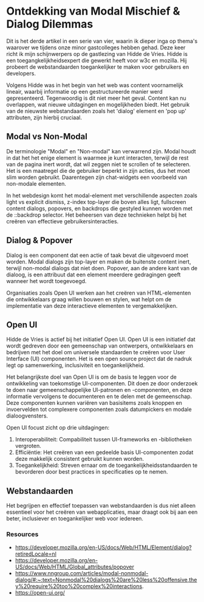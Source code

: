 # Ontdekking van Modal Mischief & Dialog Dilemmas

Dit is het derde artikel in een serie van vier, waarin ik dieper inga op thema's waarover we tijdens onze minor gastcolleges hebben gehad. Deze keer richt ik mijn schijnwerpers op de gastlezing van Hidde de Vries. Hidde is een toegangkelijkheidsexpert die gewerkt heeft voor w3c en mozilla. Hij probeert de webstandaarden toegankelijker te maken voor gebruikers en developers.

Volgens Hidde was in het begin van het web was content voornamelijk lineair, waarbij informatie op een gestructureerde manier werd gepresenteerd. Tegenwoordig is dit niet meer het geval. Content kan nu overlappen, wat nieuwe uitdagingen en mogelijkheden biedt. Het gebruik van de nieuwste webstandaarden zoals het 'dialog' element en 'pop up' attributen, zijn hierbij cruciaal.

## Modal vs Non-Modal

De terminologie "Modal" en "Non-modal" kan verwarrend zijn. Modal houdt in dat het het enige element is waarmee je kunt interacten, terwijl de rest van de pagina inert wordt, dat wil zeggen niet te scrollen of te selecteren. Het is een maatregel die de gebruiker beperkt in zijn acties, dus het moet slim worden gebruikt. Daarentegen zijn chat-widgets een voorbeeld van non-modale elementen.

In het webdesign komt het modal-element met verschillende aspecten zoals light vs explicit dismiss, z-index top-layer die boven alles ligt, fullscreen content dialogs, popovers, en backdrops die gestyled kunnen worden met de ::backdrop selector. Het beheersen van deze technieken helpt bij het creëren van effectieve gebruikersinteracties.

## Dialog & Popover

Dialog is een component dat een actie of taak bevat die uitgevoerd moet worden. Modal dialogs zijn top-layer en maken de buitenste content inert, terwijl non-modal dialogs dat niet doen. Popover, aan de andere kant van de dialoog, is een attribuut dat een element meerdere gedragingen geeft wanneer het wordt toegevoegd.

Organisaties zoals Open UI werken aan het creëren van HTML-elementen die ontwikkelaars graag willen bouwen en stylen, wat helpt om de implementatie van deze interactieve elementen te vergemakkelijken.

## Open UI
Hidde de Vries is actief bij het initiatief Open UI. Open UI is een initiatief dat wordt gedreven door een gemeenschap van ontwerpers, ontwikkelaars en bedrijven met het doel om universele standaarden te creëren voor User Interface (UI) componenten. Het is een open source project dat de nadruk legt op samenwerking, inclusiviteit en toegankelijkheid.

Het belangrijkste doel van Open UI is om de basis te leggen voor de ontwikkeling van toekomstige UI-componenten. Dit doen ze door onderzoek te doen naar gemeenschappelijke UI-patronen en -componenten, en deze informatie vervolgens te documenteren en te delen met de gemeenschap. Deze componenten kunnen variëren van basisitems zoals knoppen en invoervelden tot complexere componenten zoals datumpickers en modale dialoogvensters.

Open UI focust zicht op drie uitdagingen:
1. Interoperabiliteit: Compabiliteit tussen UI-frameworks en -bibliotheken vergroten.
2. Efficiëntie: Het creëren van een gedeelde basis UI-componenten zodat deze makkelijk consistent gebruikt kunnen worden.
3. Toegankelijkheid: Streven ernaar om de toegankelijkheidsstandaarden te bevorderen door best practices in specificaties op te nemen.

## Webstandaarden

Het begrijpen en effectief toepassen van webstandaarden is dus niet alleen essentieel voor het creëren van webapplicaties, maar draagt ook bij aan een beter, inclusiever en toegankelijker web voor iedereen. 


### Resources
* https://developer.mozilla.org/en-US/docs/Web/HTML/Element/dialog?retiredLocale=nl
* https://developer.mozilla.org/en-US/docs/Web/HTML/Global_attributes/popover
* https://www.nngroup.com/articles/modal-nonmodal-dialog/#:~:text=Nonmodal%20dialogs%20are%20less%20offensive,they%20require%20too%20complex%20interactions.
* https://open-ui.org/